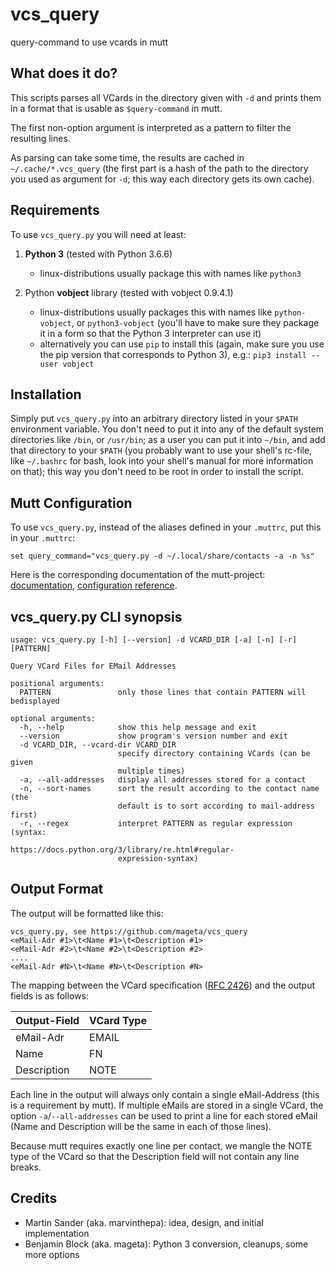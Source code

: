 vcs_query
=========

query-command to use vcards in mutt

What does it do?
----------------

This scripts parses all VCards in the directory given with `-d`
and prints them in a format that is usable as `$query-command` in mutt.

The first non-option argument is interpreted as a pattern to filter the
resulting lines.

As parsing can take some time, the results are cached in
`~/.cache/*.vcs_query` (the first part is a hash of the path to the directory
you used as argument for `-d`; this way each directory gets its own cache).

Requirements
------------

To use `vcs_query.py` you will need at least:

1. **Python 3** (tested with Python 3.6.6)
    * linux-distributions usually package this with names like `python3`

2. Python **vobject** library (tested with vobject 0.9.4.1)
    * linux-distributions usually packages this with names like
      `python-vobject`, or `python3-vobject` (you'll have to make sure they
      package it in a form so that the Python 3 interpreter can use it)
    * alternatively you can use `pip` to install this (again, make sure you
      use the pip version that corresponds to Python 3), e.g.:
      `pip3 install --user vobject`

Installation
------------

Simply put `vcs_query.py` into an arbitrary directory listed in your `$PATH`
environment variable. You don't need to put it into any of the default system
directories like `/bin`, or `/usr/bin`; as a user you can put it into `~/bin`,
and add that directory to your `$PATH` (you probably want to use your shell's
rc-file, like `~/.bashrc` for bash, look into your shell's manual for more
information on that); this way you don't need to be root in order to install
the script.

Mutt Configuration
------------------

To use `vcs_query.py`, instead of the aliases defined in your `.muttrc`, put
this in your `.muttrc`:

```
set query_command="vcs_query.py -d ~/.local/share/contacts -a -n %s"
```

Here is the corresponding documentation of the mutt-project:
[documentation](http://www.mutt.org/doc/manual/#query), [configuration
reference](http://www.mutt.org/doc/manual/#query-command).

vcs_query.py CLI synopsis
-------------------------

```
usage: vcs_query.py [-h] [--version] -d VCARD_DIR [-a] [-n] [-r] [PATTERN]

Query VCard Files for EMail Addresses

positional arguments:
  PATTERN               only those lines that contain PATTERN will bedisplayed

optional arguments:
  -h, --help            show this help message and exit
  --version             show program's version number and exit
  -d VCARD_DIR, --vcard-dir VCARD_DIR
                        specify directory containing VCards (can be given
                        multiple times)
  -a, --all-addresses   display all addresses stored for a contact
  -n, --sort-names      sort the result according to the contact name (the
                        default is to sort according to mail-address first)
  -r, --regex           interpret PATTERN as regular expression (syntax:
                        https://docs.python.org/3/library/re.html#regular-
                        expression-syntax)
```

Output Format
-------------

The output will be formatted like this:

```
vcs_query.py, see https://github.com/mageta/vcs_query
<eMail-Adr #1>\t<Name #1>\t<Description #1>
<eMail-Adr #2>\t<Name #2>\t<Description #2>
....
<eMail-Adr #N>\t<Name #N>\t<Description #N>
```

The mapping between the VCard specification ([RFC
2426](https://www.ietf.org/rfc/rfc2426.txt)) and the output fields is as
follows:

| Output-Field | VCard Type |
|--------------|------------|
| eMail-Adr    | EMAIL      |
| Name         | FN         |
| Description  | NOTE       |

Each line in the output will always only contain a single eMail-Address
(this is a requirement by mutt). If multiple eMails are stored in a single
VCard, the option `-a`/`--all-addresses` can be used to print a line for each
stored eMail (Name and Description will be the same in each of those lines).

Because mutt requires exactly one line per contact, we mangle the NOTE type
of the VCard so that the Description field will not contain any line breaks.

Credits
-------

* Martin Sander (aka. marvinthepa): idea, design, and initial implementation
* Benjamin Block (aka. mageta): Python 3 conversion, cleanups, some more options
